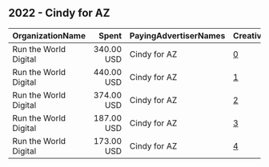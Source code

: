 ## 2022 - Cindy for AZ 
|OrganizationName|Spent|PayingAdvertiserNames|CreativeUrls|Impressions|Genders|AgeBrackets|CountryCodes|BillingAddresses|CandidateBallotInformation|
|:---|---:|:---|:---|---:|:---|:---|:---|:---|:---|
|Run the World Digital|340.00 USD|Cindy for AZ|[0](https://www.snap.com/political-ads/asset/a34206bcb9e6df5c2ca56e23bc5e80afc6a06f457f1b7ef3959e1c54a4cb7d6a?mediaType=mp4)|15,017||18+|united states|"1324 Spaight St,Madison,53703,US"|Cindy Hans|
|Run the World Digital|440.00 USD|Cindy for AZ|[1](https://www.snap.com/political-ads/asset/9bcffd08e16c9ac1c3161fa8d91a19bab27045eddfd40745c333e30aa9b3cd2b?mediaType=mp4)|27,473||18+|united states|"1324 Spaight St,Madison,53703,US"|Cindy Hans|
|Run the World Digital|374.00 USD|Cindy for AZ|[2](https://www.snap.com/political-ads/asset/012b46a220ea44c9fec47785a146962c74571f0836403a38a18c15d371f58b0c?mediaType=mp4)|30,158||18+|united states|"1324 Spaight St,Madison,53703,US"|Cindy Hans|
|Run the World Digital|187.00 USD|Cindy for AZ|[3](https://www.snap.com/political-ads/asset/9bcffd08e16c9ac1c3161fa8d91a19bab27045eddfd40745c333e30aa9b3cd2b?mediaType=mp4)|13,517||18+|united states|"1324 Spaight St,Madison,53703,US"|Cindy Hans|
|Run the World Digital|173.00 USD|Cindy for AZ|[4](https://www.snap.com/political-ads/asset/2d8002477059943d6f0596311a54f13fc3a18c566477005ec4787ef981ccd5d5?mediaType=mp4)|12,477||18+|united states|"1324 Spaight St,Madison,53703,US"|Cindy Hans|
